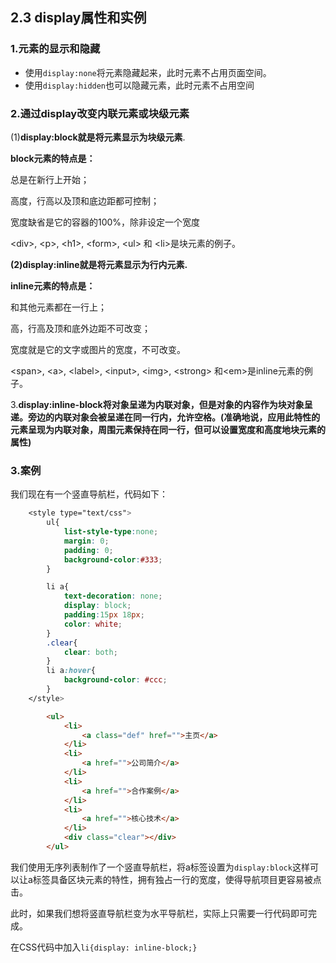 ## 2.3 display属性和实例

### 1.元素的显示和隐藏

* 使用`display:none`将元素隐藏起来，此时元素不占用页面空间。
* 使用`display:hidden`也可以隐藏元素，此时元素不占用空间

### 2.通过display改变内联元素或块级元素

\(1\)**display:block就是将元素显示为块级元素**.

**block元素的特点是：**

总是在新行上开始；

高度，行高以及顶和底边距都可控制；

宽度缺省是它的容器的100%，除非设定一个宽度

&lt;div&gt;, &lt;p&gt;, &lt;h1&gt;, &lt;form&gt;, &lt;ul&gt; 和 &lt;li&gt;是块元素的例子。

**\(2\)display:inline就是将元素显示为行内元素.**

**inline元素的特点是：**

和其他元素都在一行上；

高，行高及顶和底外边距不可改变；

宽度就是它的文字或图片的宽度，不可改变。

&lt;span&gt;, &lt;a&gt;, &lt;label&gt;, &lt;input&gt;, &lt;img&gt;, &lt;strong&gt; 和&lt;em&gt;是inline元素的例子。

3.**display:inline-block将对象呈递为内联对象，但是对象的内容作为块对象呈递。旁边的内联对象会被呈递在同一行内，允许空格。\(准确地说，应用此特性的元素呈现为内联对象，周围元素保持在同一行，但可以设置宽度和高度地块元素的属性\)**

### 3.案例

我们现在有一个竖直导航栏，代码如下：

```css
    <style type="text/css">
        ul{
            list-style-type:none; 
            margin: 0;
            padding: 0;
            background-color:#333;
        }

        li a{
            text-decoration: none;
            display: block;
            padding:15px 18px;
            color: white;
        }
        .clear{
            clear: both;
        }
        li a:hover{
            background-color: #ccc;
        }
    </style>
```

```html
        <ul>
            <li>
                <a class="def" href="">主页</a>
            </li>
            <li>
                <a href="">公司简介</a>
            </li>
            <li>
                <a href="">合作案例</a>
            </li>
            <li>
                <a href="">核心技术</a>
            </li>
            <div class="clear"></div>
        </ul>
```

我们使用无序列表制作了一个竖直导航栏，将a标签设置为`display:block`这样可以让a标签具备区块元素的特性，拥有独占一行的宽度，使得导航项目更容易被点击。

此时，如果我们想将竖直导航栏变为水平导航栏，实际上只需要一行代码即可完成。

在CSS代码中加入```li{display: inline-block;}```



